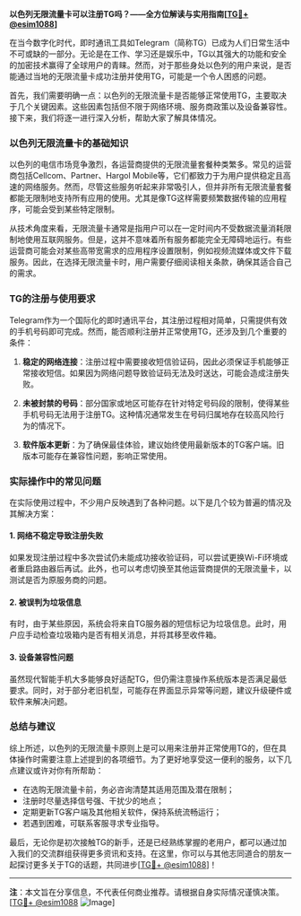 **以色列无限流量卡可以注册TG吗？——全方位解读与实用指南[[TG💪+ @esim1088](https://t.me/s/esim1088)]**

在当今数字化时代，即时通讯工具如Telegram（简称TG）已成为人们日常生活中不可或缺的一部分。无论是在工作、学习还是娱乐中，TG以其强大的功能和安全的加密技术赢得了全球用户的青睐。然而，对于那些身处以色列的用户来说，是否能通过当地的无限流量卡成功注册并使用TG，可能是一个令人困惑的问题。

首先，我们需要明确一点：以色列的无限流量卡是否能够正常使用TG，主要取决于几个关键因素。这些因素包括但不限于网络环境、服务商政策以及设备兼容性。接下来，我们将逐一进行深入分析，帮助大家了解具体情况。

### 以色列无限流量卡的基础知识

以色列的电信市场竞争激烈，各运营商提供的无限流量套餐种类繁多。常见的运营商包括Cellcom、Partner、Hargol Mobile等，它们都致力于为用户提供稳定且高速的网络服务。然而，尽管这些服务听起来非常吸引人，但并非所有无限流量套餐都能无限制地支持所有应用的使用。尤其是像TG这样需要频繁数据传输的应用程序，可能会受到某些特定限制。

从技术角度来看，无限流量卡通常是指用户可以在一定时间内不受数据流量消耗限制地使用互联网服务。但是，这并不意味着所有服务都能完全无障碍地运行。有些运营商可能会对某些高带宽需求的应用程序设置限制，例如视频流媒体或文件下载服务。因此，在选择无限流量卡时，用户需要仔细阅读相关条款，确保其适合自己的需求。

### TG的注册与使用要求

Telegram作为一个国际化的即时通讯平台，其注册过程相对简单，只需提供有效的手机号码即可完成。然而，能否顺利注册并正常使用TG，还涉及到几个重要的条件：

1. **稳定的网络连接**：注册过程中需要接收短信验证码，因此必须保证手机能够正常接收短信。如果因为网络问题导致验证码无法及时送达，可能会造成注册失败。
   
2. **未被封禁的号码**：部分国家或地区可能存在针对特定号码段的限制，使得某些手机号码无法用于注册TG。这种情况通常发生在号码归属地存在较高风险行为的情况下。

3. **软件版本更新**：为了确保最佳体验，建议始终使用最新版本的TG客户端。旧版本可能存在兼容性问题，影响正常使用。

### 实际操作中的常见问题

在实际使用过程中，不少用户反映遇到了各种问题。以下是几个较为普遍的情况及其解决方案：

#### 1. 网络不稳定导致注册失败
如果发现注册过程中多次尝试仍未能成功接收验证码，可以尝试更换Wi-Fi环境或者重启路由器后再试。此外，也可以考虑切换至其他运营商提供的无限流量卡，以测试是否为原服务商的问题。

#### 2. 被误判为垃圾信息
有时，由于某些原因，系统会将来自TG服务器的短信标记为垃圾信息。此时，用户应手动检查垃圾箱内是否有相关消息，并将其移至收件箱。

#### 3. 设备兼容性问题
虽然现代智能手机大多能够良好适配TG，但仍需注意操作系统版本是否满足最低要求。同时，对于部分老旧机型，可能存在界面显示异常等问题，建议升级硬件或软件来解决问题。

### 总结与建议

综上所述，以色列的无限流量卡原则上是可以用来注册并正常使用TG的，但在具体操作时需要注意上述提到的各项细节。为了更好地享受这一便利的服务，以下几点建议或许对你有所帮助：

- 在选购无限流量卡前，务必咨询清楚其适用范围及潜在限制；
- 注册时尽量选择信号强、干扰少的地点；
- 定期更新TG客户端及其他相关软件，保持系统流畅运行；
- 若遇到困难，可联系客服寻求专业指导。

最后，无论你是初次接触TG的新手，还是已经熟练掌握的老用户，都可以通过加入我们的交流群组获得更多资讯和支持。在这里，你可以与其他志同道合的朋友一起探讨更多关于TG的话题，共同进步[[TG💪+ @esim1088](https://t.me/s/esim1088)]！

---

**注**：本文旨在分享信息，不代表任何商业推荐。请根据自身实际情况谨慎决策。[[TG💪+ @esim1088](https://t.me/s/esim1088) ![Image](https://i.postimg.cc/4NQfJmqS/Snipaste-2025-05-13-00-14-12.png)]